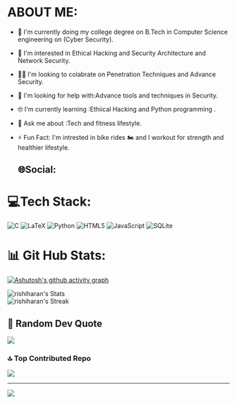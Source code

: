 # ABOUT ME:


- 🌱 I'm currently doing my college degree on B.Tech in Computer Science engineering on (Cyber Security).
- 🔭 I'm interested in Ethical Hacking and Security Architecture and Network Security.
- 🫵🏼 I'm looking to colabrate on Penetration Techniques and Advance Security.  
- 🤔 I'm looking for help with:Advance tools and techniques in Security.
- 🤓 I'm  currently learning :Ethiical Hacking and Python programming .
- 💬 Ask me about :Tech and fitness lifestyle.
- ⚡️ Fun Fact: I'm intrested in bike rides 🏍 and I workout for strength and healthier lifestyle.

  ## 🌐Social:

# 💻Tech Stack:
![C](https://img.shields.io/badge/c-%2300599C.svg?style=flat&logo=c&logoColor=white) ![LaTeX](https://img.shields.io/badge/latex-%23008080.svg?style=flat&logo=latex&logoColor=white) ![Python](https://img.shields.io/badge/python-3670A0?style=flat&logo=python&logoColor=ffdd54) ![HTML5](https://img.shields.io/badge/html5-%23E34F26.svg?style=flat&logo=html5&logoColor=white) ![JavaScript](https://img.shields.io/badge/javascript-%23323330.svg?style=flat&logo=javascript&logoColor=%23F7DF1E) ![SQLite](https://img.shields.io/badge/sqlite-%2307405e.svg?style=flat&logo=sqlite&logoColor=white)


# 📊 Git Hub Stats:
[![Ashutosh's github activity graph](https://github-readme-activity-graph.vercel.app/graph?username=RISHIHARAN&bg_color=000000&color=fafafa&line=05f082&point=f3eded&area=true&hide_border=true)](https://github.com/ashutosh00710/github-readme-activity-graph)


![rishiharan's Stats](https://github-readme-stats.vercel.app/api?username=rishiharan&theme=vue-dark&show_icons=true&hide_border=true&count_private=true)
<br>![rishiharan's Streak](https://github-readme-streak-stats.herokuapp.com/?user=rishiharan&theme=vue-dark&hide_border=true)

## 📜 Random Dev Quote 
![](https://quotes-github-readme.vercel.app/api?type=vetical&theme=radical)


### 🔝 Top Contributed Repo
![](https://github-contributor-stats.vercel.app/api?username=rishiharan&limit=5&theme=date_night&combine_all_yearly_contributions=true)

---

[![](https://visitcount.itsvg.in/api?id=rishiharan&icon=2&color=5)](https://visitcount.itsvg.in)


